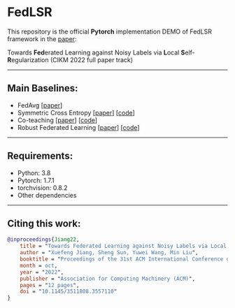 # FedLSR

This repository is the official **Pytorch** implementation DEMO of FedLSR framework in the [paper](https://arxiv.org/abs/2208.12807):

Towards **Fed**erated Learning against Noisy Labels via **L**ocal **S**elf-**R**egularization (CIKM 2022 full paper track)



----------------------------
## Main Baselines:
- FedAvg [[paper](http://proceedings.mlr.press/v54/mcmahan17a?ref=https://githubhelp.com)]
- Symmetric Cross Entropy [[paper](https://openaccess.thecvf.com/content_ICCV_2019/html/Wang_Symmetric_Cross_Entropy_for_Robust_Learning_With_Noisy_Labels_ICCV_2019_paper.html)] [[code](https://github.com/YisenWang/symmetric_cross_entropy_for_noisy_labels)]
- Co-teaching [[paper](https://proceedings.neurips.cc/paper/2018/hash/a19744e268754fb0148b017647355b7b-Abstract.html)] [[code](https://github.com/bhanML/Co-teaching)]
- Robust Federated Learning [[paper](https://ieeexplore.ieee.org/abstract/document/9713942)] [[code](https://github.com/jangsoohyuk/Robust-Federated-Learning-with-Noisy-Labels)]

--------------------------
## Requirements:
- Python:  3.8
- Pytorch:  1.7.1
- torchvision:  0.8.2
- Other dependencies

-------

## Citing this work:
```bibtex
@inproceedings{Jiang22,
    title = "Towards Federated Learning against Noisy Labels via Local Self-Regularization",
    author = "Xuefeng Jiang, Sheng Sun, Yuwei Wang, Min Liu",
    booktitle = "Proceedings of the 31st ACM International Conference on Information and Knowledge Management (CIKM ’22), October 17–21, 2022, Atlanta, GA, USA",
    month = oct,
    year = "2022",
    publisher = "Association for Computing Machinery (ACM)",
    pages = "12 pages",
    doi = "10.1145/3511808.3557110"
}
```
